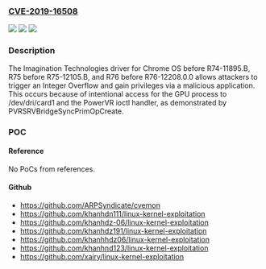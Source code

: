 ### [CVE-2019-16508](https://cve.mitre.org/cgi-bin/cvename.cgi?name=CVE-2019-16508)
![](https://img.shields.io/static/v1?label=Product&message=n%2Fa&color=blue)
![](https://img.shields.io/static/v1?label=Version&message=n%2Fa&color=blue)
![](https://img.shields.io/static/v1?label=Vulnerability&message=n%2Fa&color=brighgreen)

### Description

The Imagination Technologies driver for Chrome OS before R74-11895.B, R75 before R75-12105.B, and R76 before R76-12208.0.0 allows attackers to trigger an Integer Overflow and gain privileges via a malicious application. This occurs because of intentional access for the GPU process to /dev/dri/card1 and the PowerVR ioctl handler, as demonstrated by PVRSRVBridgeSyncPrimOpCreate.

### POC

#### Reference
No PoCs from references.

#### Github
- https://github.com/ARPSyndicate/cvemon
- https://github.com/khanhdn111/linux-kernel-exploitation
- https://github.com/khanhdz-06/linux-kernel-exploitation
- https://github.com/khanhdz191/linux-kernel-exploitation
- https://github.com/khanhhdz06/linux-kernel-exploitation
- https://github.com/khanhnd123/linux-kernel-exploitation
- https://github.com/xairy/linux-kernel-exploitation

